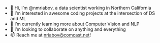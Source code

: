 - 👋 Hi, I’m @nmriabov, a data scientist working in Northern California
- 👀 I’m interested in awesome coding projects at the intersection of DS and ML
- 🌱 I’m currently learning more about Computer Vision and NLP
- 💞️ I’m looking to collaborate on anything and everything
- 📫 Reach me at nriabov@comcast.net!

<!---
nmriabov/nmriabov is a ✨ special ✨ repository because its `README.md` (this file) appears on your GitHub profile.
You can click the Preview link to take a look at your changes.
--->
